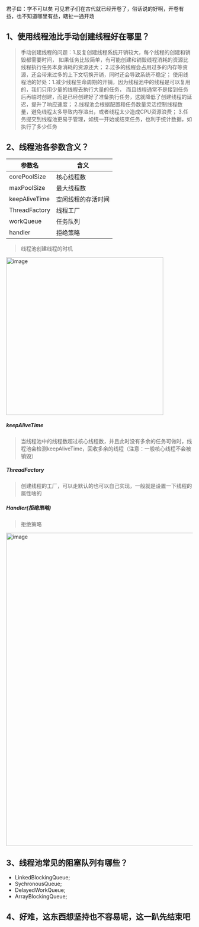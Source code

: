君子曰：学不可以矣
可见君子们在古代就已经开卷了，俗话说的好啊，开卷有益，也不知道哪里有益，瞎扯一通开场

## 1、使用线程池比手动创建线程好在哪里？
> 手动创建线程的问题：1.反复创建线程系统开销较大，每个线程的创建和销毁都需要时间，
>                   如果任务比较简单，有可能创建和销毁线程消耗的资源比线程执行任务本身消耗的资源还大；
>                 2.过多的线程会占用过多的内存等资源，还会带来过多的上下文切换开销，同时还会导致系统不稳定；
> 使用线程池的好处：1.减少线程生命周期的开销，因为线程池中的线程是可以复用的，我们只用少量的线程去执行大量的任务，
>                 而且线程通常不是接到任务后再临时创建，而是已经创建好了准备执行任务，这就降低了创建线程的延迟，提升了响应速度；
>               2.线程池会根据配置和任务数量灵活控制线程数量，避免线程太多导致内存溢出，或者线程太少造成CPU资源浪费；
>               3.任务提交到线程池更易于管理，如统一开始或结束任务，也利于统计数据，如执行了多少任务

## 2、线程池各参数含义？
|   参数名   |   含义    |
|-----------|----------|
|corePoolSize|核心线程数|
|maxPoolSize|最大线程数|
|keepAliveTime|空闲线程的存活时间|
|ThreadFactory|线程工厂|
|workQueue|任务队列|
|handler|拒绝策略|

> 线程池创建线程的时机
<img width="424" alt="image" src="https://user-images.githubusercontent.com/5683892/219603122-53c59bde-80b6-4d16-942a-98262bfb8b08.png">

##### keepAliveTime
> 当线程池中的线程数超过核心线程数，并且此时没有多余的任务可做时，线程池会检测keepAliveTime，回收多余的线程（注意：一般核心线程不会被销毁）

##### ThreadFactory
> 创建线程的工厂，可以走默认的也可以自己实现，一般就是设置一下线程的属性啥的

##### Handler(拒绝策略)
> 拒绝策略
<img width="842" alt="image" src="https://user-images.githubusercontent.com/5683892/219637120-52bcf338-4cb5-4c0b-9212-8eacd8ac573d.png">

## 3、线程池常见的阻塞队列有哪些？
- LinkedBlockingQueue;
- SychronousQueue;
- DelayedWorkQueue;
- ArrayBlockingQueue;

## 4、好难，这东西想坚持也不容易呢，这一趴先结束吧
